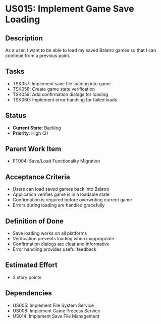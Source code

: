 # US015: Implement Game Save Loading

## Description
As a user, I want to be able to load my saved Balatro games so that I can continue from a previous point.

## Tasks
- TSK057: Implement save file loading into game
- TSK058: Create game state verification
- TSK059: Add confirmation dialogs for loading
- TSK060: Implement error handling for failed loads

## Status
- **Current State**: Backlog
- **Priority**: High (2)

## Parent Work Item
- FT004: Save/Load Functionality Migration

## Acceptance Criteria
- Users can load saved games back into Balatro
- Application verifies game is in a loadable state
- Confirmation is required before overwriting current game
- Errors during loading are handled gracefully

## Definition of Done
- Save loading works on all platforms
- Verification prevents loading when inappropriate
- Confirmation dialogs are clear and informative
- Error handling provides useful feedback

## Estimated Effort
- 3 story points

## Dependencies
- US005: Implement File System Service
- US008: Implement Game Process Service
- US014: Implement Save File Management
